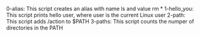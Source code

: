 0-alias: This script creates an alias with name ls and value rm *
1-hello_you: This script prints hello user, where user is the current Linux user
2-path: This script adds /action to $PATH
3-paths: This script counts the numper of directories in the PATH
